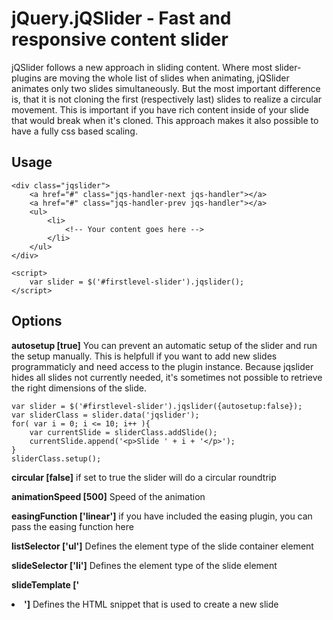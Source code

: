 jQuery.jQSlider - Fast and responsive content slider
==================================================

jQSlider follows a new approach in sliding content. Where most slider-plugins are moving the whole list of slides
when animating, jQSlider animates only two slides simultaneously. But the most important difference is, that it is not
cloning the first (respectively last) slides to realize a circular movement. This is important if you have rich content
inside of your slide that would break when it's cloned. This approach makes it also possible to have a fully css based
scaling.

## Usage


    <div class="jqslider">
        <a href="#" class="jqs-handler-next jqs-handler"></a>
        <a href="#" class="jqs-handler-prev jqs-handler"></a>
        <ul>
            <li>
                <!-- Your content goes here -->
            </li>
        </ul>
    </div>

    <script>
        var slider = $('#firstlevel-slider').jqslider();
    </script>

## Options

**autosetup [true]**
You can prevent an automatic setup of the slider and run the setup manually. This is helpfull if you want to add new
slides programmaticly and need access to the plugin instance. Because jqslider hides all slides not currently needed,
it's sometimes not possible to retrieve the right dimensions of the slide.

    var slider = $('#firstlevel-slider').jqslider({autosetup:false});
    var sliderClass = slider.data('jqslider');
    for( var i = 0; i <= 10; i++ ){
        var currentSlide = sliderClass.addSlide();
        currentSlide.append('<p>Slide ' + i + '</p>');
    }
    sliderClass.setup();

**circular [false]**
if set to true the slider will do a circular roundtrip

**animationSpeed [500]**
Speed of the animation

**easingFunction ['linear']**
if you have included the easing plugin, you can pass the easing function here

**listSelector ['ul']**
Defines the element type of the slide container element

**slideSelector ['li']**
Defines the element type of the slide element

**slideTemplate ['<li />']**
Defines the HTML snippet that is used to create a new slide